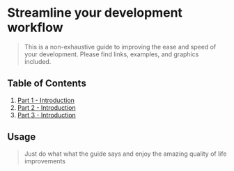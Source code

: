 # Streamline your development workflow

> This is a non-exhaustive guide to improving the ease and speed of your development. Please find links, examples, and graphics included.

## Table of Contents

1.  [Part 1 - Introduction](https://github.com/nvincenthill/streamlineyourworkflow/tree/master/Part%201)
1.  [Part 2 - Introduction](#requirements)
1.  [Part 3 - Introduction](#development)

## Usage

> Just do what what the guide says and enjoy the amazing quality of life improvements
